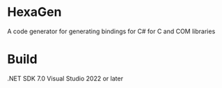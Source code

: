 # HexaGen

A code generator for generating bindings for C# for C and COM libraries

# Build
.NET SDK 7.0
Visual Studio 2022 or later
